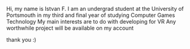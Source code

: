 Hi, my name is Istvan F.
I am an undergrad student at the University of Portsmouth in my third and final year of studying Computer Games Technology
My main interests are to do with developing for VR
Any worthwhile project will be available on my account

thank you :)
